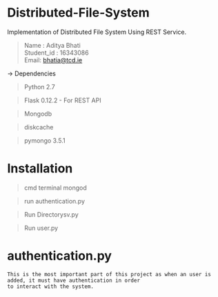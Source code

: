 # Distributed-File-System
Implementation of Distributed File System Using REST Service.

> Name : Aditya Bhati<br>
Student_id : 16343086<br>
Email: bhatia@tcd.ie

-> Dependencies
>Python 2.7

>Flask 0.12.2 - For REST API

>Mongodb

>diskcache

>pymongo 3.5.1

>
# Installation 
> cmd terminal mongod

> run authentication.py

> Run Directorysv.py

> Run user.py

# authentication.py
```
This is the most important part of this project as when an user is added, it must have authentication in order
to interact with the system.





